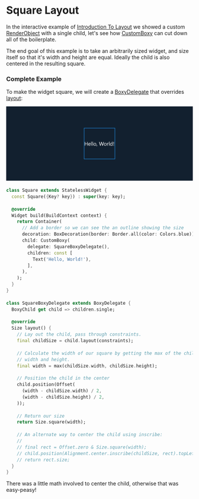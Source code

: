 # Square Layout

In the interactive example of [Introduction To Layout](/primer/interactive-example/) we showed a custom [RenderObject](https://api.flutter.dev/flutter/rendering/RenderObject-class.html) with a single child, let's see how [CustomBoxy](https://pub.dev/documentation/boxy/latest/boxy/CustomBoxy-class.html) can cut down all of the boilerplate.

The end goal of this example is to take an arbitrarily sized widget, and size itself so that it's width and height are equal. Ideally the child is also centered in the resulting square.

### Complete Example

To make the widget square, we will create a [BoxyDelegate](https://pub.dev/documentation/boxy/latest/boxy/BoxyDelegate-class.html) that overrides [layout](https://pub.dev/documentation/boxy/latest/boxy/BoxyDelegate/layout.html):

![](image%20(1)%20(1)%20(1).png)

```dart
class Square extends StatelessWidget {
  const Square({Key? key}) : super(key: key);

  @override
  Widget build(BuildContext context) {
    return Container(
      // Add a border so we can see the an outline showing the size
      decoration: BoxDecoration(border: Border.all(color: Colors.blue)),
      child: CustomBoxy(
        delegate: SquareBoxyDelegate(),
        children: const [
          Text('Hello, World!'),
        ],
      ),
    );
  }
}

class SquareBoxyDelegate extends BoxyDelegate {
  BoxyChild get child => children.single;

  @override
  Size layout() {
    // Lay out the child, pass through constraints.
    final childSize = child.layout(constraints);
    
    // Calculate the width of our square by getting the max of the child's
    // width and height.
    final width = max(childSize.width, childSize.height);
    
    // Position the child in the center
    child.position(Offset(
      (width - childSize.width) / 2,
      (width - childSize.height) / 2,
    ));
    
    // Return our size
    return Size.square(width);
    
    // An alternate way to center the child using inscribe:
    //
    // final rect = Offset.zero & Size.square(width);
    // child.position(Alignment.center.inscribe(childSize, rect).topLeft);
    // return rect.size;
  }
}
```

There was a little math involved to center the child, otherwise that was easy-peasy!

